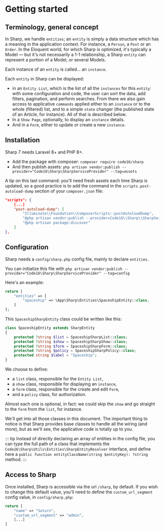 # Getting started

## Terminology, general concept

In Sharp, we handle `entities`; an `entity` is simply a data structure which has a meaning in the application context. For instance, a `Person`, a `Post` or an `Order`. In the Eloquent world, for which Sharp is optimized, it's typically a Model — but it's not necessarily a 1-1 relationship, a Sharp `entity` can represent a portion of a Model, or several Models.

Each instance of an `entity` is called... an `instance`.

Each `entity` in Sharp can be displayed:
- in an `Entity List`, which is the list of all the `instances` for this `entity`: with some configuration and code, the user can sort the data, add filters, pagination, and perform searches. From there we also gain access to applicative `commands` applied either to an `instance` or to the whole (filtered) list, and to a simple `state` changer (the published state of an Article, for instance). All of that is described below.
- In a `Show Page`, optionally, to display an `instance` details.
- And in a `Form`, either to update or create a new `instance`.

## Installation

Sharp 7 needs Laravel 8+ and PHP 8+.

- Add the package with composer: `composer require code16/sharp`
- And then publish assets: `php artisan vendor:publish --provider="Code16\Sharp\SharpServiceProvider" --tag=assets`

A tip on this last command: you'll need fresh assets each time Sharp is updated, so a good practice is to add the command in the `scripts.post-autoload-dump` section of your `composer.json` file:

```json
"scripts": {
    [...]
    "post-autoload-dump": [
        "Illuminate\\Foundation\\ComposerScripts::postAutoloadDump",
        "@php artisan vendor:publish --provider=Code16\\Sharp\\SharpServiceProvider --tag=assets --force",
        "@php artisan package:discover"
    ]
},
```

## Configuration

Sharp needs a `config/sharp.php` config file, mainly to declare `entities`. 

You can initialize this file with `php artisan vendor:publish --provider="Code16\Sharp\SharpServiceProvider" --tag=config`

Here's an example:

```php
return [
    "entities" => [
        "spaceship" => \App\Sharp\Entities\SpaceshipEntity::class,
    ]
];
```

This `SpaceshipSharpEntity` class could be written like this:

```php
class SpaceshipEntity extends SharpEntity
{
    protected ?string $list = SpaceshipSharpList::class;
    protected ?string $show = SpaceshipSharpShow::class;
    protected ?string $form = SpaceshipSharpForm::class;
    protected ?string $policy = SpaceshipSharpPolicy::class;
    protected string $label = "Spaceship";
}
```

We choose to define:

- a `list` class, responsible for the `Entity List`,
- a `show` class, responsible for displaying an `instance`,
- a `form` class, responsible for the create and edit `Form`,
- and a `policy` class, for authorization.

Almost each one is optional, in fact: we could skip the `show` and go straight to the `form` from the `list`, for instance. 

We'll get into all those classes in this document. The important thing to notice is that Sharp provides base classes to handle all the wiring (and more), but as we'll see, the applicative code is totally up to you.

::: tip
Instead of directly declaring an array of entities in the config file, you can type the full path of a class that implements the `Code16\Sharp\Utils\Entities\SharpEntityResolver` interface, and define here a `public function entityClassName(string $entityKey): ?string` method.
:::

## Access to Sharp

Once installed, Sharp is accessible via the url `/sharp`, by default. If you wish to change this default value, you'll need to define the `custom_url_segment` config value, in `config/sharp.php`:

```php
return [
    "name" => "Saturn",
    "custom_url_segment" => "admin",
    [...]
]
```
